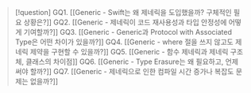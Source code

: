 >[!question]
>GQ1. [[Generic - Swift는 왜 제네릭을 도입했을까? 구체적인 필요 상황은?]]
>GQ2. [[Generic - 제네릭이 코드 재사용성과 타입 안정성에 어떻게 기여할까?]]
>GQ3. [[Generic - Generic과 Protocol with Associated Type은 어떤 차이가 있을까?]]
>GQ4. [[Generic - where 절을 쓰지 않고도 제네릭 제약을 구현할 수 있을까?]]
>GQ5. [[Generic - 함수 제네릭과 제네릭 구조체, 클래스의 차이점]]
>GQ6. [[Generic - Type Erasure는 왜 필요하고, 언제 써야 할까?]]
>GQ7. [[Generic - 제네릭으로 인한 컴파일 시간 증가나 복잡도 문제는 없을까?]]
